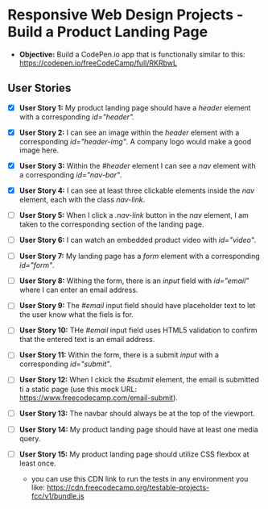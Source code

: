 # Responsive Web Design Projects - Build a Product Landing Page

- **Objective:** Build a CodePen.io app that is functionally similar to this: https://codepen.io/freeCodeCamp/full/RKRbwL

## User Stories

- [x] **User Story 1:** My product landing page should have a _header_ element with a corresponding _id="header"._
- [x] **User Story 2:** I can see an image within the _header_ element with a corresponding _id="header-img"_. A company logo would make a good image here.
- [X] **User Story 3:** Within the _#header_ element I can see a _nav_ element with a corresponding _id="nav-bar"_.
- [X] **User Story 4:** I can see at least three clickable elements inside the _nav_ element, each with the class _nav-link_.
- [ ] **User Story 5:** When I click a _.nav-link_ button in the _nav_ element, I am taken to the corresponding section of the landing page.
- [ ] **User Story 6:** I can watch an embedded product video with _id="video"_.
- [ ] **User Story 7:** My landing page has a _form_ element with a corresponding _id="form"_.
- [ ] **User Story 8:** Withing the form, there is an _input_ field with _id="email"_ where I can enter an email address.
- [ ] **User Story 9:** The _#email_ input field should have placeholder text to let the user know what the fiels is for.
- [ ] **User Story 10:** THe _#email_ input field uses HTML5 validation to confirm that the entered text is an email address.
- [ ] **User Story 11:** Within the form, there is a submit _input_ with a corresponding _id="submit"_.
- [ ] **User Story 12:** When I ckick the _#submit_ element, the email is submitted ti a static page (use this mock URL: https://www.freecodecamp.com/email-submit).
- [ ] **User Story 13:** The navbar should always be at the top of the viewport.
- [ ] **User Story 14:** My product landing page should have at least one media query.
- [ ] **User Story 15:** My product landing page should utilize CSS flexbox at least once.

	-  you can use this CDN link to run the tests in any environment you like: https://cdn.freecodecamp.org/testable-projects-fcc/v1/bundle.js

